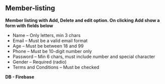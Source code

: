 ## Member-listing
**Member listing with Add, Delete and edit option. On clicking Add show a form with fields below**

* Name – Only letters, min 3 chars
* Email – Must be a valid email format
* Age – Must be between 18 and 99
* Phone – Must be 10-digit number only
* Password – Min 6 chars, must include number and special character
* Gender – Required (radio)
* Terms and Conditions – Must be checked

**DB - Firebase**